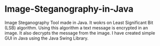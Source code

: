 # Image-Steganography-in-Java

Image Steganography Tool made in Java. It wokrs on Least Significant Bit (LSB) algorithm. Using this algorithm a text message is encrypted in an image. It also decrypts the message from the image. I have created simple GUI in Java using the Java Swing Library.
